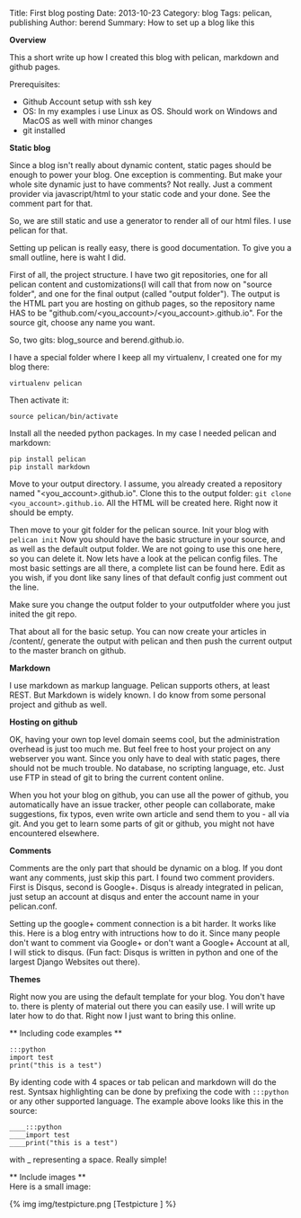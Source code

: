 Title: First blog posting
Date: 2013-10-23
Category: blog
Tags: pelican, publishing
Author: berend
Summary: How to set up a blog like this

**Overview**

This a short write up how I created this blog with pelican, markdown and github pages.

Prerequisites:

* Github Account setup with ssh key
* OS: In my examples i use Linux as OS. Should work on Windows and MacOS as well with minor changes
* git installed

**Static blog**

Since a blog isn't really about dynamic content, static pages should be enough to power your blog. One exception is commenting. But make your whole site dynamic just to have comments? Not really. Just a comment provider via javascript/html to your static code and your done. See the comment part for that. 

So, we are still static and use a generator to render all of our html files. I use pelican for that.

Setting up pelican is really easy, there is good documentation. To give you a small outline, here is waht I did.

 First of all, the project structure. I have two git repositories, one for all pelican content and customizations(I will call that from now on "source folder", and one for the final output (called "output folder"). The output is the HTML part you are hosting on github pages, so the repository name HAS to be "github.com/<you_account>/<you_account>.github.io". For the source git, choose any name you want.

 So, two gits: blog_source and berend.github.io.

I have a special folder where I keep all my virtualenv, I created one for my blog there:

    virtualenv pelican

Then activate it:

    source pelican/bin/activate

Install all the needed python packages. In my case I needed pelican and markdown:

    pip install pelican
    pip install markdown

Move to your output directory.
I assume, you already created a repository named "<you_account>.github.io". Clone this to the output folder:
``git clone <you_account>.github.io``. All the HTML will be created here. Right now it should be empty.

Then move to your git folder for the pelican source.  Init your blog with
``pelican init``
Now you should have the basic structure in your source, and as well as the default output folder. We are not going to use this one here, so you can delete it. Now lets have a look at the pelican config files. The most basic settings are all there, a complete list can be found here. Edit as you wish, if you dont like sany lines of that default config just comment out the line.

Make sure you change the output folder to your outputfolder where you just inited the git repo.

That about all for the basic setup. You can now create your articles in /content/, generate the output with pelican and then push the current output to the master branch on github.

**Markdown**

I use markdown as markup language. Pelican supports others, at least REST. But Markdown is widely known. I do know from some personal project and github as well.


**Hosting on github**

OK, having your own top level domain seems cool, but the administration overhead is just too much me. But feel free to host your project on any webserver you want. Since you only have to deal with static pages, there should not be much trouble. No database, no scripting language, etc. Just use FTP in stead of git to bring the current content online.

When you hot your blog on github, you can use all the power of github, you automatically have an issue tracker, other people can collaborate, make suggestions, fix typos, even write own article and send them to you - all via git. And you get to learn some parts of git or github, you might not have encountered elsewhere.

**Comments**

Comments are the only part that should be dynamic on a blog. If you dont want any comments, just skip this part. I found two comment providers. First is Disqus, second is Google+. Disqus is already integrated in pelican, just setup an account at disqus and enter the account name in your pelican.conf.

Setting up the google+ comment connection is a bit harder. It works like this. Here is a blog entry with intructions how to do it. Since many people don't want to comment via Google+ or don't want a Google+ Account at all, I will stick to disqus. (Fun fact: Disqus is written in python and one of the largest Django Websites out there).

**Themes**

Right now you are using the default template for your blog. You don't have to. there is plenty of material out there you can easily use. I will write up later how to do that. Right now I just want to bring this online.

** Including code examples **

    :::python
    import test
    print("this is a test")

By identing code with 4 spaces or tab pelican and markdown will do the rest. Syntsax highlighting can be done by prefixing the code with ``:::python`` or any other supported language. The example above looks like this in the source:

    ____:::python
    ____import test
    ____print("this is a test")

with _ representing a space. Really simple!

** Include images **  
Here is a small image: 

{% img  img/testpicture.png [Testpicture ] %}





